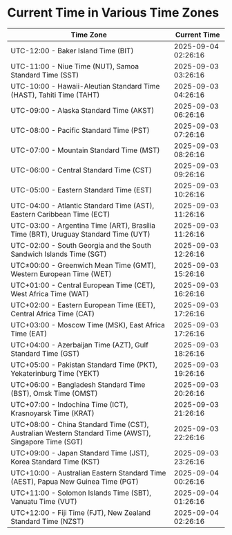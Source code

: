 # Current Time in Various Time Zones

| Time Zone | Current Time |
|-----------|--------------|
| UTC-12:00 - Baker Island Time (BIT) | 2025-09-04 02:26:16 |
| UTC-11:00 - Niue Time (NUT), Samoa Standard Time (SST) | 2025-09-03 03:26:16 |
| UTC-10:00 - Hawaii-Aleutian Standard Time (HAST), Tahiti Time (TAHT) | 2025-09-03 04:26:16 |
| UTC-09:00 - Alaska Standard Time (AKST) | 2025-09-03 06:26:16 |
| UTC-08:00 - Pacific Standard Time (PST) | 2025-09-03 07:26:16 |
| UTC-07:00 - Mountain Standard Time (MST) | 2025-09-03 08:26:16 |
| UTC-06:00 - Central Standard Time (CST) | 2025-09-03 09:26:16 |
| UTC-05:00 - Eastern Standard Time (EST) | 2025-09-03 10:26:16 |
| UTC-04:00 - Atlantic Standard Time (AST), Eastern Caribbean Time (ECT) | 2025-09-03 11:26:16 |
| UTC-03:00 - Argentina Time (ART), Brasília Time (BRT), Uruguay Standard Time (UYT) | 2025-09-03 11:26:16 |
| UTC-02:00 - South Georgia and the South Sandwich Islands Time (SGT) | 2025-09-03 12:26:16 |
| UTC±00:00 - Greenwich Mean Time (GMT), Western European Time (WET) | 2025-09-03 15:26:16 |
| UTC+01:00 - Central European Time (CET), West Africa Time (WAT) | 2025-09-03 16:26:16 |
| UTC+02:00 - Eastern European Time (EET), Central Africa Time (CAT) | 2025-09-03 17:26:16 |
| UTC+03:00 - Moscow Time (MSK), East Africa Time (EAT) | 2025-09-03 17:26:16 |
| UTC+04:00 - Azerbaijan Time (AZT), Gulf Standard Time (GST) | 2025-09-03 18:26:16 |
| UTC+05:00 - Pakistan Standard Time (PKT), Yekaterinburg Time (YEKT) | 2025-09-03 19:26:16 |
| UTC+06:00 - Bangladesh Standard Time (BST), Omsk Time (OMST) | 2025-09-03 20:26:16 |
| UTC+07:00 - Indochina Time (ICT), Krasnoyarsk Time (KRAT) | 2025-09-03 21:26:16 |
| UTC+08:00 - China Standard Time (CST), Australian Western Standard Time (AWST), Singapore Time (SGT) | 2025-09-03 22:26:16 |
| UTC+09:00 - Japan Standard Time (JST), Korea Standard Time (KST) | 2025-09-03 23:26:16 |
| UTC+10:00 - Australian Eastern Standard Time (AEST), Papua New Guinea Time (PGT) | 2025-09-04 00:26:16 |
| UTC+11:00 - Solomon Islands Time (SBT), Vanuatu Time (VUT) | 2025-09-04 01:26:16 |
| UTC+12:00 - Fiji Time (FJT), New Zealand Standard Time (NZST) | 2025-09-04 02:26:16 |
